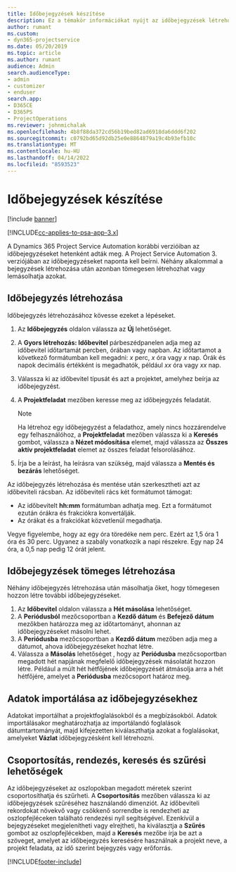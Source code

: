 ```yaml
---
title: Időbejegyzések készítése
description: Ez a témakör információkat nyújt az időbejegyzések létrehozásáról.
author: rumant
ms.custom:
- dyn365-projectservice
ms.date: 05/20/2019
ms.topic: article
ms.author: rumant
audience: Admin
search.audienceType:
- admin
- customizer
- enduser
search.app:
- D365CE
- D365PS
- ProjectOperations
ms.reviewer: johnmichalak
ms.openlocfilehash: 4b8f88da372cd56b19bed82ad6918da6ddd6f202
ms.sourcegitcommit: c0792bd65d92db25e0e8864879a19c4b93efb10c
ms.translationtype: MT
ms.contentlocale: hu-HU
ms.lasthandoff: 04/14/2022
ms.locfileid: "8593523"
---
```

# <a name="create-time-entries"></a>Időbejegyzések készítése

[!include [banner](../includes/psa-now-project-operations.md)]

[!INCLUDE[cc-applies-to-psa-app-3.x](../includes/cc-applies-to-psa-app-3x.md)]

A Dynamics 365 Project Service Automation korábbi verzióiban az időbejegyzéseket hetenként adták meg. A Project Service Automation 3. verziójában az időbejegyzéseket naponta kell beírni. Néhány alkalommal a bejegyzések létrehozása után azonban tömegesen létrehozhat vagy lemásolhatja azokat.

## <a name="create-a-time-entry"></a>Időbejegyzés létrehozása

Időbejegyzés létrehozásához kövesse ezeket a lépéseket.

1. Az **Időbejegyzés** oldalon válassza az **Új** lehetőséget.
2. A **Gyors létrehozás: Időbevitel** párbeszédpanelen adja meg az időbevitel időtartamát percben, órában vagy napban. Az időtartamot a következő formátumban kell megadni: *x* perc, *x* óra vagy *x* nap. Órák és napok decimális értékként is megadhatók, például *xx* óra vagy *xx* nap.
3. Válassza ki az időbevitel típusát és azt a projektet, amelyhez beírja az időbejegyzést.
4. A **Projektfeladat** mezőben keresse meg az időbejegyzés feladatát.

    > [!NOTE]
    > Ha létrehoz egy időbejegyzést a feladathoz, amely nincs hozzárendelve egy felhasználóhoz, a **Projektfeladat** mezőben válassza ki a **Keresés** gombot, válassza a **Nézet módosítása** elemet, majd válassza az **Összes aktív projektfeladat** elemet az összes feladat felsorolásához.

5. Írja be a leírást, ha leírásra van szükség, majd válassza a **Mentés és bezárás** lehetőséget.

Az időbejegyzés létrehozása és mentése után szerkesztheti azt az időbeviteli rácsban. Az időbeviteli rács két formátumot támogat:

- Az időbevitelt **hh:mm** formátumban adhatja meg. Ezt a formátumot ezután órákra és frakciókra konvertálják.
- Az órákat és a frakciókat közvetlenül megadhatja.

Vegye figyelembe, hogy az egy óra töredéke nem perc. Ezért az 1,5 óra 1 óra és 30 perc. Ugyanez a szabály vonatkozik a napi részekre. Egy nap 24 óra, a 0,5 nap pedig 12 órát jelent.

## <a name="bulk-create-time-entries"></a>Időbejegyzések tömeges létrehozása

Néhány időbejegyzés létrehozása után másolhatja őket, hogy tömegesen hozzon létre további időbejegyzéseket.

1. Az **Időbevitel** oldalon válassza a **Hét másolása** lehetőséget.
2. A **Periódusból** mezőcsoportban a **Kezdő dátum** és **Befejező dátum** mezőkben határozza meg az időtartományt, ahonnan az időbejegyzéseket másolni lehet.
3. A **Periódusba** mezőcsoportban a **Kezdő dátum** mezőben adja meg a dátumot, ahova időbejegyzéseket hozhat létre.
4. Válassza a **Másolás** lehetőséget , hogy az **Periódusba** mezőcsoportban megadott hét napjának megfelelő időbejegyzések másolatát hozzon létre. Például a múlt hét hétfőjének időbejegyzését átmásolja arra a hét hétfőjére, amelyet a **Periódusba** mezőcsoport határoz meg.

## <a name="import-data-for-time-entries"></a>Adatok importálása az időbejegyzésekhez

Adatokat importálhat a projektfoglalásokból és a megbízásokból. Adatok importálásakor meghatározhatja az importálandó foglalások dátumtartományát, majd kifejezetten kiválaszthatja azokat a foglalásokat, amelyeket **Vázlat** időbejegyzésként kell létrehozni.

## <a name="group-by-sort-search-and-filter-capabilities"></a>Csoportosítás, rendezés, keresés és szűrési lehetőségek

Az időbejegyzéseket az oszlopokban megadott méretek szerint csoportosíthatja és szűrheti. A **Csoportosítás** mezőben válassza ki az időbejegyzések szűréséhez használandó dimenziót. Az időbeviteli rekordokat növekvő vagy csökkenő sorrendbe is rendezheti az oszlopfejléceken található rendezési nyíl segítségével. Ezenkívül a bejegyzéseket megjelenítheti vagy elrejtheti, ha kiválasztja a **Szűrés** gombot az oszlopfejlécekben, majd a **Keresés** mezőbe írja be azt a szöveget, amelyet az időbejegyzés keresésére használnak a projekt neve, a projekt feladata, az idő szerint bejegyzés vagy erőforrás.


[!INCLUDE[footer-include](../includes/footer-banner.md)]
